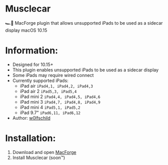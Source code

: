# Musclecar

🏎💨 MacForge plugin that allows unsupported iPads to be used as a sidecar display macOS 10.15 

# Information:

- Designed for 10.15+
- This plugin enables unsupported iPads to be used as a sidecar display
- Some iPads may require wired connect
- Currently supported iPads: 
  - iPad air `iPad4,1, iPad4,2, iPad4,3`
  - iPad air 2 `iPad5,3, iPad5,4`
  - iPad mini 2 `iPad4,4, iPad4,5, iPad4,6`
  - iPad mini 3 `iPad4,7, iPad4,8, iPad4,9`
  - iPad mini 4 `iPad5,1, iPad5,2` 
  - iPad 9.7" `iPad6,11, iPad6,12`
- Author: [w0lfschild](https://github.com/w0lfschild)

# Installation:

1. Download and open [MacForge](https://github.com/w0lfschild/app_updates/raw/master/MacForge/MacForge.zip)
2. Install Musclecar (soon™️)
